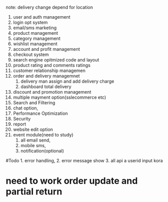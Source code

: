 <!-- important feature:  -->

note: delivery change depend for location

1. user and auth management
2. login opt system
3. email/sms marketing
4. product management
5. category management
6. wishlist management
7. account and profit management
8. checkout system
9. search engine opitmized code and layout
10. product rating and comments ratings
11. customer relationship managemen
12. order and delivery managemnet
    1. delivery man assign and add delivery charge
    2. dashboard total delivery
13. discount and promotion management
14. multiple mayment option(sslecommerce etc)
15. Search and Filtering
16. chat option,
17. Performance Optimization
18. Security
19. report
20. website edit option
21. event module(need to study)
    1. all email send,
    2. mobile sms,
    3. notification(optional)

#Todo 1. error handling, 2. error message show 3. all api a userid input kora

# need to work order update and partial return
